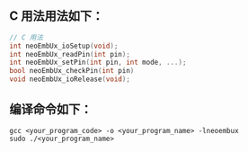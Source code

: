 ## C 用法用法如下：
``` C
// C 用法
int neoEmbUx_ioSetup(void);
int neoEmbUx_readPin(int pin);
int neoEmbUx_setPin(int pin, int mode, ...);
bool neoEmbUx_checkPin(int pin) 
void neoEmbUx_ioRelease(void);
```
## 编译命令如下：
``` shell
gcc <your_program_code> -o <your_program_name> -lneoembux
sudo ./<your_program_name>
```